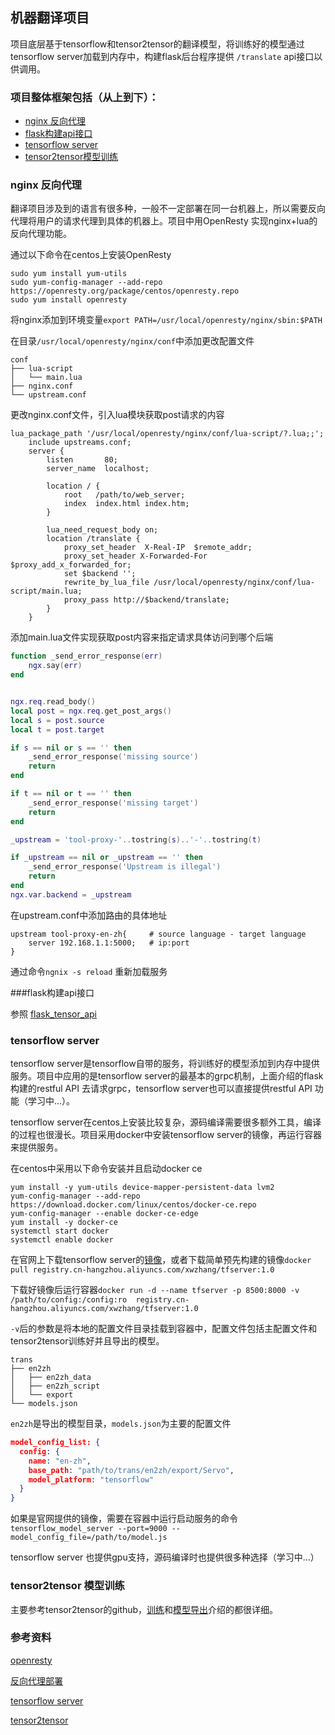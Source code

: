 ## 机器翻译项目

项目底层基于tensorflow和tensor2tensor的翻译模型，将训练好的模型通过tensorflow server加载到内存中，构建flask后台程序提供 `/translate` api接口以供调用。

### 项目整体框架包括（从上到下）：

- [nginx 反向代理](#1)
- [flask构建api接口](#2)
- [tensorflow server](#3)
- [tensor2tensor模型训练](#4)

### <span id="1">nginx 反向代理</span>

翻译项目涉及到的语言有很多种，一般不一定部署在同一台机器上，所以需要反向代理将用户的请求代理到具体的机器上。项目中用OpenResty 实现nginx+lua的反向代理功能。

通过以下命令在centos上安装OpenResty

```shell
sudo yum install yum-utils
sudo yum-config-manager --add-repo https://openresty.org/package/centos/openresty.repo
sudo yum install openresty
```

将nginx添加到环境变量`export PATH=/usr/local/openresty/nginx/sbin:$PATH`

在目录`/usr/local/openresty/nginx/conf`中添加更改配置文件

```shell
conf
├── lua-script
│   └── main.lua
├── nginx.conf
└── upstream.conf
```

更改nginx.conf文件，引入lua模块获取post请求的内容

```nginx
lua_package_path '/usr/local/openresty/nginx/conf/lua-script/?.lua;;';
    include upstreams.conf;
    server {
        listen       80;
        server_name  localhost;

        location / {
            root   /path/to/web_server;
            index  index.html index.htm;
        }

        lua_need_request_body on;
        location /translate {
            proxy_set_header  X-Real-IP  $remote_addr;
            proxy_set_header X-Forwarded-For $proxy_add_x_forwarded_for;
            set $backend '';
            rewrite_by_lua_file /usr/local/openresty/nginx/conf/lua-script/main.lua;
            proxy_pass http://$backend/translate;
        }
    }
```



添加main.lua文件实现获取post内容来指定请求具体访问到哪个后端

```lua
function _send_error_response(err)
    ngx.say(err)
end


ngx.req.read_body()
local post = ngx.req.get_post_args()
local s = post.source
local t = post.target

if s == nil or s == '' then
    _send_error_response('missing source')
    return
end

if t == nil or t == '' then
    _send_error_response('missing target')
    return
end

_upstream = 'tool-proxy-'..tostring(s)..'-'..tostring(t)

if _upstream == nil or _upstream == '' then
    _send_error_response('Upstream is illegal')
    return
end
ngx.var.backend = _upstream
```



在upstream.conf中添加路由的具体地址

```
upstream tool-proxy-en-zh{     # source language - target language
    server 192.168.1.1:5000;   # ip:port
}
```

通过命令`ngnix -s reload` 重新加载服务

###<span id="2">flask构建api接口</span>

参照 [flask_tensor_api](https://github.com/cappzxw/flask_tensor_api)

### <span id="3">tensorflow server</span>

tensorflow server是tensorflow自带的服务，将训练好的模型添加到内存中提供服务。项目中应用的是tensorflow server的最基本的grpc机制，上面介绍的flask构建的restful API 去请求grpc，tensorflow server也可以直接提供restful API 功能（学习中...）。

tensorflow server在centos上安装比较复杂，源码编译需要很多额外工具，编译的过程也很漫长。项目采用docker中安装tensorflow server的镜像，再运行容器来提供服务。

在centos中采用以下命令安装并且启动docker ce

```shell
yum install -y yum-utils device-mapper-persistent-data lvm2
yum-config-manager --add-repo https://download.docker.com/linux/centos/docker-ce.repo
yum-config-manager --enable docker-ce-edge
yum install -y docker-ce
systemctl start docker
systemctl enable docker
```

在官网上下载tensorflow server的[镜像](https://www.tensorflow.org/serving/docker)，或者下载简单预先构建的镜像`docker pull registry.cn-hangzhou.aliyuncs.com/xwzhang/tfserver:1.0` 

下载好镜像后运行容器`docker run -d --name tfserver -p 8500:8000 -v /path/to/config:/config:ro  registry.cn-hangzhou.aliyuncs.com/xwzhang/tfserver:1.0`

`-v`后的参数是将本地的配置文件目录挂载到容器中，配置文件包括主配置文件和tensor2tensor训练好并且导出的模型。

```
trans
├── en2zh
│   ├── en2zh_data
│   ├── en2zh_script
│   └── export
└── models.json
```



`en2zh`是导出的模型目录，`models.json`为主要的配置文件

```json
model_config_list: {
  config: {
    name: "en-zh",
    base_path: "path/to/trans/en2zh/export/Servo",
    model_platform: "tensorflow"
  }
}
```

如果是官网提供的镜像，需要在容器中运行启动服务的命令`tensorflow_model_server --port=9000 --model_config_file=/path/to/model.js`

tensorflow server 也提供gpu支持，源码编译时也提供很多种选择（学习中...）

### <span id="4">tensor2tensor 模型训练</span>

主要参考tensor2tensor的github，[训练](https://github.com/tensorflow/tensor2tensor#translation)和[模型导出](https://github.com/tensorflow/tensor2tensor/blob/01af43d2b3e806035de461048a1d9fbe20f77bee/tensor2tensor/serving/README.md)介绍的都很详细。



### 参考资料

[openresty](https://openresty.org/cn/getting-started.html)

[反向代理部署](https://zhuanlan.zhihu.com/p/25202281)

[tensorflow server](https://www.tensorflow.org/serving/)

[tensor2tensor](https://github.com/tensorflow/tensor2tensor)

